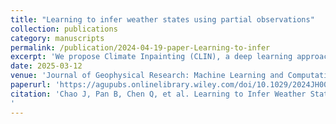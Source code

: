 ```yaml
---
title: "Learning to infer weather states using partial observations"
collection: publications
category: manuscripts
permalink: /publication/2024-04-19-paper-Learning-to-infer
excerpt: 'We propose Climate Inpainting (CLIN), a deep learning approach that combines learned atmospheric patterns with limited observations to accurately reconstruct weather maps, quantify uncertainty, and optimize weather station network design.'
date: 2025-03-12
venue: 'Journal of Geophysical Research: Machine Learning and Computation'
paperurl: 'https://agupubs.onlinelibrary.wiley.com/doi/10.1029/2024JH000260'
citation: 'Chao J, Pan B, Chen Q, et al. Learning to Infer Weather States Using Partial Observations. Journal of Geophysical Research: Machine Learning and Computation. 2025;2(1). doi:10.1029/2024jh000260
'
---
```


